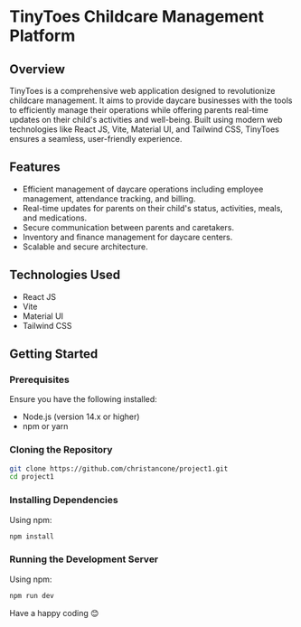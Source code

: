 # TinyToes Childcare Management Platform

## Overview

TinyToes is a comprehensive web application designed to revolutionize childcare management. It aims to provide daycare businesses with the tools to efficiently manage their operations while offering parents real-time updates on their child's activities and well-being. Built using modern web technologies like React JS, Vite, Material UI, and Tailwind CSS, TinyToes ensures a seamless, user-friendly experience.

## Features

- Efficient management of daycare operations including employee management, attendance tracking, and billing.
- Real-time updates for parents on their child's status, activities, meals, and medications.
- Secure communication between parents and caretakers.
- Inventory and finance management for daycare centers.
- Scalable and secure architecture.

## Technologies Used

- React JS
- Vite
- Material UI
- Tailwind CSS

## Getting Started

### Prerequisites

Ensure you have the following installed:

- Node.js (version 14.x or higher)
- npm or yarn

### Cloning the Repository

```bash
git clone https://github.com/christancone/project1.git
cd project1
```

### Installing Dependencies

Using npm:

```bash
npm install
```

### Running the Development Server

Using npm:

```bash
npm run dev
```
Have a happy coding 😊

